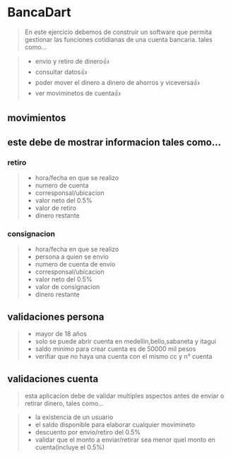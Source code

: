 # BancaDart #

> En este ejercicio debemos de construir un software que permita gestionar las funciones cotidianas de una cuenta bancaria. tales como...

> - envio y retiro de dinero👍
> - consultar datos👍
> - poder mover el dinero a dinero de ahorros y viceversa👍
> - ver moviminetos de cuenta👍


## movimientos

## este debe de mostrar informacion tales como...

### retiro

> - hora/fecha en que se realizo
> - numero de cuenta
> - corresponsal/ubicacion
> - valor neto del 0.5%
> - valor de retiro
> - dinero restante

### consignacion

> - hora/fecha en que se realizo
> - persona a quien se envio
> - numero de cuenta de envio
> - corresponsal/ubicacion
> - valor neto del 0.5%
> - valor de consignacion
> - dinero restante

## validaciones persona

> - mayor de 18 años
> - solo se puede abrir cuenta en medellin,bello,sabaneta y itagui
> - saldo minimo para crear cuenta es de 50000 mil pesos
> - verifiar que no haya una cuenta con el mismo cc y n° cuenta

## validaciones cuenta

> esta aplicacion debe de validar multiples aspectos antes de enviar o retirar dinero, tales como...

> - la existencia de un usuario 
> - el saldo disponible para elaborar cualquier movimineto
> - descuento por envio/retiro del 0.5%
> - validar que el monto a enviar/retirar sea menor quel monto en cuenta(incluye el 0.5%)
